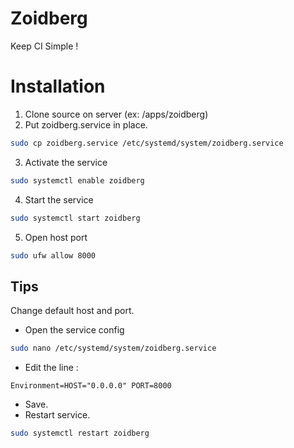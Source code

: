 # Zoidberg

Keep CI Simple !

# Installation
1. Clone source on server (ex: /apps/zoidberg)
2. Put zoidberg.service in place.
```bash
sudo cp zoidberg.service /etc/systemd/system/zoidberg.service
````
3. Activate the service
```bash
sudo systemctl enable zoidberg
````
4. Start the service
```bash
sudo systemctl start zoidberg
````
5. Open host port
```bash
sudo ufw allow 8000
````

## Tips 
Change default host and port.
- Open the service config
```bash
sudo nano /etc/systemd/system/zoidberg.service
````
- Edit the line :
```
Environment=HOST="0.0.0.0" PORT=8000 
```
- Save.
- Restart service.
```bash
sudo systemctl restart zoidberg
````